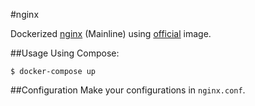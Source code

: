 #nginx

Dockerized [nginx](http://nginx.org/en/) (Mainline) using [official](https://registry.hub.docker.com/_/nginx/) image.

##Usage
Using Compose:

```console
$ docker-compose up
```

##Configuration
Make your configurations in `nginx.conf`.
